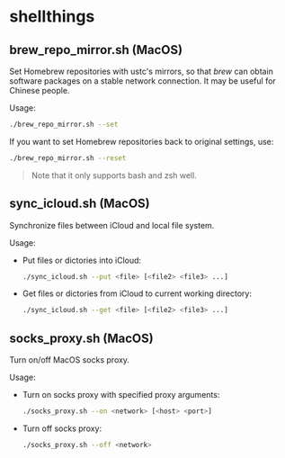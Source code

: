 # shellthings

## brew_repo_mirror.sh (MacOS)

Set Homebrew repositories with ustc's mirrors, so that *brew* can obtain software packages on a stable network connection. It may be useful for Chinese people.

Usage:

```sh
./brew_repo_mirror.sh --set
```

If you want to set Homebrew repositories back to original settings, use:

```sh
./brew_repo_mirror.sh --reset
```

> Note that it only supports bash and zsh well.

## sync_icloud.sh (MacOS)

Synchronize files between iCloud and local file system.

Usage:

* Put files or dictories into iCloud:

    ```sh
    ./sync_icloud.sh --put <file> [<file2> <file3> ...]
    ```

* Get files or dictories from iCloud to current working directory:

    ```sh
    ./sync_icloud.sh --get <file> [<file2> <file3> ...]
    ```

## socks_proxy.sh (MacOS)

Turn on/off MacOS socks proxy.

Usage:

* Turn on socks proxy with specified proxy arguments:

    ```sh
    ./socks_proxy.sh --on <network> [<host> <port>]
    ```

* Turn off socks proxy:

    ```sh
    ./socks_proxy.sh --off <network>
    ```
